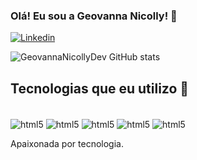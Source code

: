 ### Olá! Eu sou a Geovanna Nicolly! 👋

[![Linkedin](https://img.shields.io/badge/LinkedIn-0077B5?style=for-the-badge&logo=linkedin&logoColor=white)](https:Linkedin.com/in/geovanna-nicolly-34b0ab245/)

![GeovannaNicollyDev GitHub stats](https://github-readme-stats.vercel.app/api?username=GeovannaNicollyDev&show_icons=true&theme=radical)

## Tecnologias que eu utilizo 🚀

<div style="display: inline-block"><br/>
  <img align="center" alt="html5" src="https://img.shields.io/badge/HTML5-E34F26?style=for-the-badge&logo=html5&logoColor=white"/>
  <img align="center" alt="html5" src="https://img.shields.io/badge/CSS3-1572B6?style=for-the-badge&logo=css3&logoColor=white"/>
  <img align="center" alt="html5" src="https://img.shields.io/badge/JavaScript-F7DF1E?style=for-the-badge&logo=javascript&logoColor=black"/>
  <img align="center" alt="html5" src="https://img.shields.io/badge/Java-ED8B00?style=for-the-badge&logo=openjdk&logoColor=white"/>
  <img align="center" alt="html5" src="https://img.shields.io/badge/Adobe%20Photoshop-31A8FF?style=for-the-badge&logo=Adobe%20Photoshop&logoColor=black"/>
</div><br/>

Apaixonada por tecnologia.






